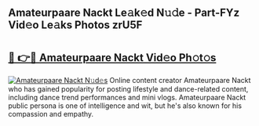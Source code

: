 ## Amateurpaare Nackt Le𝚊k𝚎d N𝚞𝚍e - Part-FYz Vid𝚎o Le𝚊ks Photos zrU5F

# <h2><a href="http://fb39dw.evod.top/?m=Amateurpaare+Nackt">🔗 👉🔴 Amateurpaare Nackt Vid𝚎o Ph𝚘t𝚘s</a></h2>

[![Amateurpaare Nackt N𝚞d𝚎s](https://i.imgur.com/8V9OHl7.gif)](http://fb39dw.evod.top/?m=Amateurpaare+Nackt)
Online content creator Amateurpaare Nackt who has gained popularity for posting lifestyle and dance-related content, including dance trend performances and mini vlogs. Amateurpaare Nackt public persona is one of intelligence and wit, but he's also known for his compassion and empathy. 
